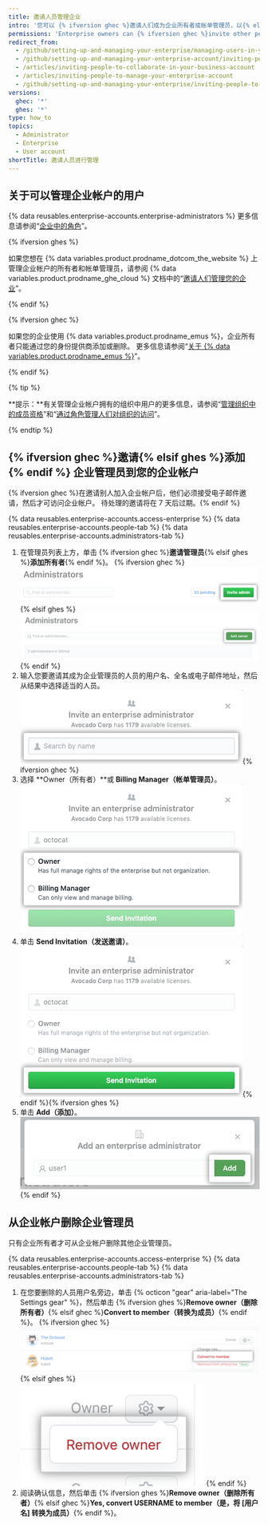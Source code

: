 ```yaml
---
title: 邀请人员管理企业
intro: '您可以 {% ifversion ghec %}邀请人们成为企业所有者或帐单管理员，以{% elsif ghes %}添加企业所有者到{% endif %}企业帐户。 也可以删除不再需要访问企业帐户的企业所有者{% ifversion ghec %}或帐单管理员{% endif %}。'
permissions: 'Enterprise owners can {% ifversion ghec %}invite other people to become{% elsif ghes %}add{% endif %} additional enterprise administrators.'
redirect_from:
  - /github/setting-up-and-managing-your-enterprise/managing-users-in-your-enterprise/inviting-people-to-manage-your-enterprise
  - /github/setting-up-and-managing-your-enterprise-account/inviting-people-to-manage-your-enterprise-account
  - /articles/inviting-people-to-collaborate-in-your-business-account
  - /articles/inviting-people-to-manage-your-enterprise-account
  - /github/setting-up-and-managing-your-enterprise/inviting-people-to-manage-your-enterprise
versions:
  ghec: '*'
  ghes: '*'
type: how_to
topics:
  - Administrator
  - Enterprise
  - User account
shortTitle: 邀请人员进行管理
---
```


## 关于可以管理企业帐户的用户

{% data reusables.enterprise-accounts.enterprise-administrators %} 更多信息请参阅“[企业中的角色](/admin/user-management/managing-users-in-your-enterprise/roles-in-an-enterprise)”。

{% ifversion ghes %}

如果您想在 {% data variables.product.prodname_dotcom_the_website %} 上管理企业帐户的所有者和帐单管理员，请参阅 {% data variables.product.prodname_ghe_cloud %} 文档中的“[邀请人们管理您的企业](/enterprise-cloud@latest/admin/user-management/managing-users-in-your-enterprise/inviting-people-to-manage-your-enterprise)”。

{% endif %}

{% ifversion ghec %}

如果您的企业使用 {% data variables.product.prodname_emus %}，企业所有者只能通过您的身份提供商添加或删除。 更多信息请参阅“[关于 {% data variables.product.prodname_emus %}](/enterprise-cloud@latest/admin/authentication/managing-your-enterprise-users-with-your-identity-provider/about-enterprise-managed-users)”。

{% endif %}

{% tip %}

**提示：**有关管理企业帐户拥有的组织中用户的更多信息，请参阅“[管理组织中的成员资格](/articles/managing-membership-in-your-organization)”和“[通过角色管理人们对组织的访问](/articles/managing-peoples-access-to-your-organization-with-roles)”。

{% endtip %}

## {% ifversion ghec %}邀请{% elsif ghes %}添加{% endif %} 企业管理员到您的企业帐户

{% ifversion ghec %}在邀请别人加入企业帐户后，他们必须接受电子邮件邀请，然后才可访问企业帐户。 待处理的邀请将在 7 天后过期。{% endif %}

{% data reusables.enterprise-accounts.access-enterprise %}
{% data reusables.enterprise-accounts.people-tab %}
{% data reusables.enterprise-accounts.administrators-tab %}
1. 在管理员列表上方，单击 {% ifversion ghec %}**邀请管理员**{% elsif ghes %}**添加所有者**{% endif %}。
  {% ifversion ghec %}
  ![企业所有者列表上方的"邀请管理员"按钮](/assets/images/help/business-accounts/invite-admin-button.png)
  {% elsif ghes %}
  ![企业所有者列表上方的"添加所有者"按钮](/assets/images/help/business-accounts/add-owner-button.png)
  {% endif %}
1. 输入您要邀请其成为企业管理员的人员的用户名、全名或电子邮件地址，然后从结果中选择适当的人员。 ![Modal box with field to type a person's username, full name, or email address, and Invite button](/assets/images/help/business-accounts/invite-admins-modal-button.png){% ifversion ghec %}
1. 选择 **Owner（所有者）**或 **Billing Manager（帐单管理员）**。 ![角色选择模态框](/assets/images/help/business-accounts/invite-admins-roles.png)
1. 单击 **Send Invitation（发送邀请）**。 ![Send invitation button](/assets/images/help/business-accounts/invite-admins-send-invitation.png){% endif %}{% ifversion ghes %}
1. 单击 **Add（添加）**。 !["Add" button](/assets/images/help/business-accounts/add-administrator-add-button.png){% endif %}

## 从企业帐户删除企业管理员

只有企业所有者才可从企业帐户删除其他企业管理员。

{% data reusables.enterprise-accounts.access-enterprise %}
{% data reusables.enterprise-accounts.people-tab %}
{% data reusables.enterprise-accounts.administrators-tab %}
1. 在您要删除的人员用户名旁边，单击 {% octicon "gear" aria-label="The Settings gear" %}，然后单击 {% ifversion ghes %}**Remove owner（删除所有者）**{% elsif ghec %}**Convert to member（转换为成员）**{% endif %}。
  {% ifversion ghec %}
  ![包含删除企业管理员的菜单选项的设置齿轮](/assets/images/help/business-accounts/remove-admin.png)
  {% elsif ghes %}
  ![包含删除企业管理员的菜单选项的设置齿轮](/assets/images/help/business-accounts/ghes-remove-owner.png)
  {% endif %}
1. 阅读确认信息，然后单击 {% ifversion ghes %}**Remove owner（删除所有者）**{% elsif ghec %}**Yes, convert USERNAME to member（是，将 [用户名] 转换为成员）**{% endif %}。

